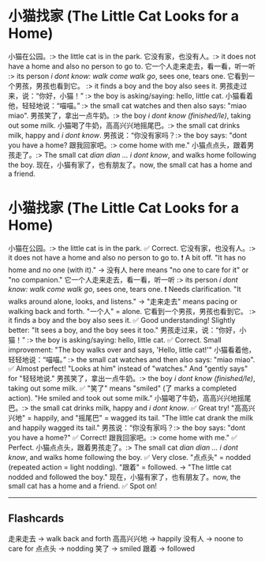 # 小猫找家 (The Little Cat Looks for a Home)

小猫在公园。:> the little cat is in the park.
它没有家，也没有人。:> it does not have a home and also no person to go to.
它一个人走来走去，看一看，听一听 :> its person *i dont know: walk come walk go*, sees one, tears one.
它看到一个男孩，男孩也看到它。 :> it finds a boy and the boy also sees it.
男孩走过来，说：“你好，小猫！” :> the boy is asking/saying: hello, little cat. 
小猫看着他，轻轻地说：“喵喵。” :> the small cat watches and then also says: "miao miao".
男孩笑了，拿出一点牛奶。:> the boy *i dont know (finished/le)*, taking out some milk.
小猫喝了牛奶，高高兴兴地摇尾巴。:> the small cat drinks milk, happy and *i dont know*.
男孩说：“你没有家吗？:> the boy says: "dont you have a home? 
跟我回家吧。:> come home with me."
小猫点点头，跟着男孩走了。:> The small cat *dian dian ... i dont know*, and walks home following the boy.
现在，小猫有家了，也有朋友了。now, the small cat has a home and a friend.

# 小猫找家 (The Little Cat Looks for a Home)

小猫在公园。:> the little cat is in the park. ✅ Correct.
它没有家，也没有人。:> it does not have a home and also no person to go to. ❗ A bit off. "It has no home and no one (with it)." → 没有人 here means "no one to care for it" or "no companion."
它一个人走来走去，看一看，听一听 :> its person *i dont know: walk come walk go*, sees one, tears one. ❗ Needs clarification. "It walks around alone, looks, and listens." → "走来走去" means pacing or walking back and forth. "一个人" = alone.
它看到一个男孩，男孩也看到它。 :> it finds a boy and the boy also sees it. ✅ Good understanding! Slightly better: "It sees a boy, and the boy sees it too."
男孩走过来，说：“你好，小猫！” :> the boy is asking/saying: hello, little cat. ✅ Correct. Small improvement: "The boy walks over and says, 'Hello, little cat!'"
小猫看着他，轻轻地说：“喵喵。” :> the small cat watches and then also says: "miao miao". ✅ Almost perfect! "Looks at him" instead of "watches." And "gently says" for "轻轻地说."
男孩笑了，拿出一点牛奶。:> the boy *i dont know (finished/le)*, taking out some milk. ✅ "笑了" means "smiled" (了 marks a completed action). "He smiled and took out some milk."
小猫喝了牛奶，高高兴兴地摇尾巴。:> the small cat drinks milk, happy and *i dont know*. ✅ Great try! "高高兴兴地" = happily, and "摇尾巴" = wagged its tail. "The little cat drank the milk and happily wagged its tail."
男孩说：“你没有家吗？:> the boy says: "dont you have a home?" ✅ Correct!
跟我回家吧。:> come home with me." ✅ Perfect.
小猫点点头，跟着男孩走了。:> The small cat *dian dian ... i dont know*, and walks home following the boy. ✅ Very close. "点点头" = nodded (repeated action = light nodding). "跟着" = followed. → "The little cat nodded and followed the boy."
现在，小猫有家了，也有朋友了。now, the small cat has a home and a friend. ✅ Spot on!

---

## Flashcards
走来走去 -> walk back and forth
高高兴兴地 -> happily
没有人 -> noone to care for
点点头 -> nodding
笑了 -> smiled
跟着 -> followed

